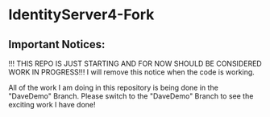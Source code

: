 # IdentityServer4-Fork

## Important Notices:
!!! THIS REPO IS JUST STARTING AND FOR NOW SHOULD BE CONSIDERED WORK IN PROGRESS!!!
I will remove this notice when the code is working. 

All of the work I am doing in this repository is being done in the "DaveDemo" Branch.  Please switch to the "DaveDemo" Branch to see the exciting work I have done!